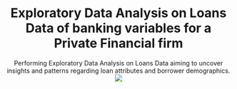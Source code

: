 <div align="center">
  <h1>Exploratory Data Analysis on Loans Data of banking variables for a Private Financial firm</h1>
</div>


<div align="center">
Performing Exploratory Data Analysis on Loans Data aiming to uncover insights and patterns regarding loan attributes and borrower demographics.
</div>



<div align="center">
  <img src="![image](https://github.com/Ras-codes/Loans-Data-EDA-in-R/assets/164164852/63e4995d-4583-4438-958d-90c0b72e2f9f)
">
</div>
